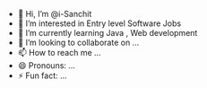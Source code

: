 - 👋 Hi, I’m @i-Sanchit
- 👀 I’m interested in Entry level Software Jobs 
- 🌱 I’m currently learning Java , Web development
- 💞️ I’m looking to collaborate on ...
- 📫 How to reach me ...
- 😄 Pronouns: ...
- ⚡ Fun fact: ...

<!---
i-Sanchit/i-Sanchit is a ✨ special ✨ repository because its `README.md` (this file) appears on your GitHub profile.
You can click the Preview link to take a look at your changes.
--->
